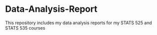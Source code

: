 # Data-Analysis-Report
This repository includes my data analysis reports for my STATS 525 and STATS 535 courses
